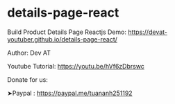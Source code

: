 # details-page-react
Build Product Details Page Reactjs
Demo: https://devat-youtuber.github.io/details-page-react/

Author: Dev AT

Youtube Tutorial: https://youtu.be/hVf6zDbrswc

Donate for us:

➤Paypal : https://paypal.me/tuananh251192
